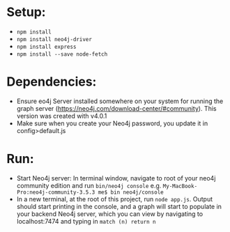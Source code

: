 # Setup:
- ```npm install```
- ```npm install neo4j-driver```
- ```npm install express```
- ```npm install --save node-fetch```

# Dependencies:
- Ensure eo4j Server installed somewhere on your system for running the graph server (https://neo4j.com/download-center/#community). This version was created with v4.0.1
- Make sure when you create your Neo4j password, you update it in config>default.js

# Run:
- Start Neo4j server: In terminal window, navigate to root of your neo4j community edition and run ```bin/neo4j console```
e.g. ```My-MacBook-Pro:neo4j-community-3.5.3 me$ bin neo4j/console```
- In a new terminal, at the root of this project, run ```node app.js```. Output should start printing in the console, and a graph will start to populate in your backend Neo4j server, which you can view by navigating to localhost:7474 and typing in ```match (n) return n```